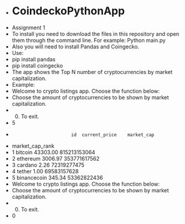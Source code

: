 - # CoindeckoPythonApp
- Assignment 1
- To install you need to download the files in this repository and open them through the command line. For example: Python main.py
- Also you will need to install Pandas and Coingecko. 
- Use: 
- pip install pandas 
- pip install coingecko 
- The app shows the Top N number of cryptocurrencies by market capitalization.
- Example: 
- Welcome to crypto listings app. Choose the function below:
- Choose the amount of cryptocurrencies to be shown by market capitalization.
- 0. To exit.
- 5
-                           id  current_price    market_cap
- market_cap_rank
- 1                    bitcoin       43303.00  815213153064
- 2                   ethereum        3006.97  353771617562
- 3                    cardano           2.26   72319277475
- 4                     tether           1.00   69583157628
- 5                binancecoin         345.34   53362822436
- Welcome to crypto listings app. Choose the function below:
- Choose the amount of cryptocurrencies to be shown by market capitalization.
- 0. To exit.
- 0

